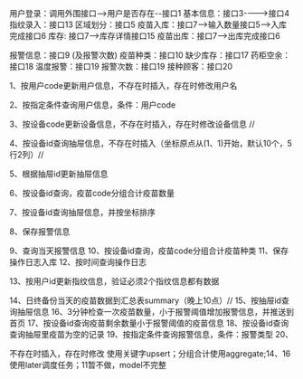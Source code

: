 用户登录：调用外围接口-->用户是否存在--接口1
基本信息：接口3---->接口4
指纹录入：接口13
区域划分：接口5
疫苗入库：接口7-->输入数量接口5-->入库完成接口6
库存: 接口7-->库存详情接口15
疫苗出库：接口7-->出库完成接口6


报警信息：接口9 (及报警次数)
疫苗种类：接口10
缺少库存：接口17
药柜空余：接口18
温度报警：接口19
报警次数：接口19
接种顾客：接口20



1、按用户code更新用户信息，不存在时插入，存在时修改用户名

2、按指定条件查询用户信息，条件：用户code

3、按设备code更新设备信息，不存在时插入，存在时修改设备信息 //

4、按设备id查询抽屉信息，不存在时插入（坐标原点从(1、1)开始，默认10个，5行2列）//

5、根据抽屉id更新抽屉信息

6、按设备id查询，疫苗code分组合计疫苗数量

7、按设备id查询抽屉信息，并按坐标排序

8、保存报警信息

9、查询当天报警信息
10、按设备id查询，疫苗code分组合计疫苗种类
11、保存操作日志入库
12、按时间查询操作日志

13、按用户id更新指纹信息，验证必须2个指纹信息都有数据

14、日终备份当天的疫苗数据到汇总表summary（晚上10点）//
15、按抽屉id查询抽屉信息
16、3分钟检查一次疫苗数量，小于报警阈值增加报警信息，并推送到首页
17、按设备id查询疫苗剩余数量小于报警阈值的疫苗信息
18、按设备id查询查询抽屉里疫苗为空的记录
19、按指定条件查询报警信息，条件：报警类型
20、


不存在时插入，存在时修改  使用关键字upsert；分组合计使用aggregate;14、16使用later调度任务；11暂不做，model不完整
